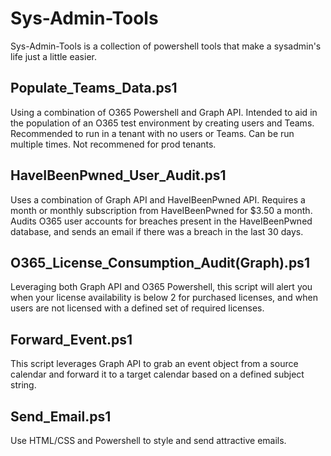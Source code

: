 # Sys-Admin-Tools
Sys-Admin-Tools is a collection of powershell tools that make a sysadmin's life just a little easier. 
<br>

## Populate_Teams_Data.ps1
Using a combination of O365 Powershell and Graph API. Intended to aid in the population of an O365 test environment by creating users and Teams. Recommended to run in a tenant with no users or Teams. Can be run multiple times. Not recommened for prod tenants. 
<br>

## HaveIBeenPwned_User_Audit.ps1
Uses a combination of Graph API and HaveIBeenPwned API. Requires a month or monthly subscription from HaveIBeenPwned for $3.50 a month. Audits O365 user accounts for breaches present in the HaveIBeenPwned database, and sends an email if there was a breach in the last 30 days.
<br>

## O365_License_Consumption_Audit(Graph).ps1
Leveraging both Graph API and O365 Powershell, this script will alert you when your license availability is below 2 for purchased licenses, and when users are not licensed with a defined set of required licenses. 
<br>

## Forward_Event.ps1
This script leverages Graph API to grab an event object from a source calendar and forward it to a target calendar based on a defined subject string.
<br>

## Send_Email.ps1
Use HTML/CSS and Powershell to style and send attractive emails.
<br>
